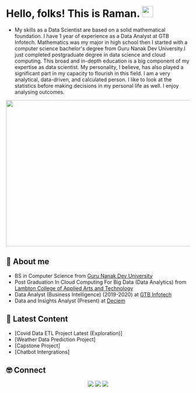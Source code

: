 # Hello, folks! This is Raman. <img src="https://raw.githubusercontent.com/MartinHeinz/MartinHeinz/master/wave.gif" width="30px">


- My skills as a Data Scientist are based on a solid mathematical foundation. I have 1 year of experience as a Data Analyst at GTB Infotech. Mathematics was my major in high school then I started with a computer science bachelor's degree from Guru Nanak Dev University.I just completed postgraduate degree in data science and cloud computing. This broad and in-depth education is a big component of my expertise as data scientist. My personality, I believe, has also played a significant part in my capacity to flourish in this field. I am a very analytical, data-driven, and calculated person. I like to look at the statistics before making
decisions in my personal life as well. I enjoy analysing outcomes.
<div id="header" align="center">
  <img src="https://github.com/RamandeepBhatia-371/CapstoneProject-Chatbot-/blob/main/Raman%20BHatia.gif" height="400" width="800"/>
  
 </div>

## 👋 About me

- BS in Computer Science from [Guru Nanak Dev University](https://online.gndu.ac.in/)
- Post Graduation In Cloud Computing For Big Data (Data Analytics) from [Lambton College of Applied Arts and Technology](https://www.lambtoncollege.ca/)
- Data Analyst (Business Intelligence) (2019-2020) at [GTB Infotech](https://gtbinfotech.com/)
- Data and Insights Analyst (Present) at [Deciem](https://deciem.com/en-ca)

## 📝 Latest Content
<!-- BLOG:START -->
- [Covid Data ETL Project Latest (Exploration)]
- [Weather Data Prediction Project]
- [Capstone Project]
- [Chatbot Intergrations]

<!-- BLOG:END -->
## 🤓 Connect

<p align="center">
 <a href="https://www.linkedin.com/in/ramandeep-bhatia-26954b1b9/"><img src="https://img.shields.io/badge/-LinkedIn-blue?style=for-the-badge&logo=Linkedin&logoColor=white"/></a>
  <a href="https://www.instagram.com/ran_bhatia/"><img src="https://img.shields.io/badge/-Twitter-blue?style=for-the-badge&logo=Twitter&logoColor=white"/></a>
  <a href="https://www.instagram.com/ran_bhatia/"><img src="https://img.shields.io/badge/-Instagram-orange?style=for-the-badge&logo=Instagram&logoColor=white"/></a>
</p>


